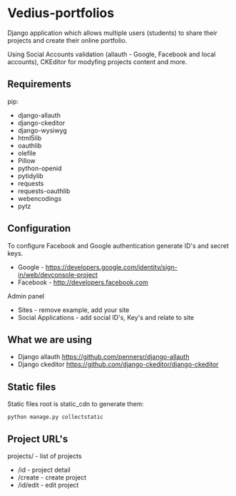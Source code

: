 # Vedius-portfolios
Django application which allows multiple users (students) to share their projects and create their online portfolio.

Using Social Accounts validation (allauth - Google, Facebook and local accounts), CKEditor for modyfing projects content and more.


## Requirements

pip:

* django-allauth
* django-ckeditor
* django-wysiwyg
* html5lib
* oauthlib
* olefile
* Pillow
* python-openid
* pytidylib
* requests
* requests-oauthlib
* webencodings
* pytz

## Configuration


To configure Facebook and Google authentication generate ID's and secret keys.

* Google - <https://developers.google.com/identity/sign-in/web/devconsole-project>
* Facebook - <http://developers.facebook.com>


Admin panel

* Sites - remove example, add your site
* Social Applications - add social ID's, Key's and relate to site


## What we are using

* Django allauth <https://github.com/pennersr/django-allauth>
* Django ckeditor <https://github.com/django-ckeditor/django-ckeditor>

## Static files

Static files root is static_cdn to generate them:

` python manage.py collectstatic `


## Project URL's

projects/ - list of projects

 * /id - project detail
 * /create - create project
 * /id/edit - edit project